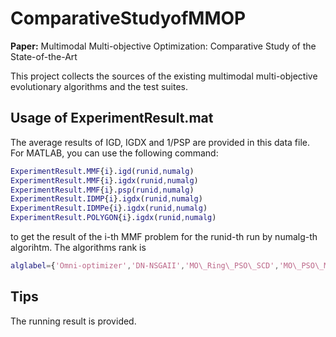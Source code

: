 # ComparativeStudyofMMOP
**Paper:** Multimodal Multi-objective Optimization: Comparative Study of the State-of-the-Art

This project collects the sources of the existing multimodal multi-objective evolutionary algorithms and the test suites.

## Usage of ExperimentResult.mat

The average results of IGD, IGDX and 1/PSP are provided in this data file.
For MATLAB, you can use the following command:
``` matlab
ExperimentResult.MMF{i}.igd(runid,numalg)
ExperimentResult.MMF{i}.igdx(runid,numalg)
ExperimentResult.MMF{i}.psp(runid,numalg)
ExperimentResult.IDMP{i}.igdx(runid,numalg)
ExperimentResult.IDMPe{i}.igdx(runid,numalg)
ExperimentResult.POLYGON{i}.igdx(runid,numalg)
```

to get the result of the i-th MMF problem for the runid-th run by numalg-th algorihtm. The algorithms rank is
``` matlab
alglabel={'Omni-optimizer','DN-NSGAII','MO\_Ring\_PSO\_SCD','MO\_PSO\_MM','DNEA','Tri-MOEA&TAR', 'DNEA-L','CPDEA','MP-MMEA','MMOEA/DC','MMEA-WI','HREA'};
```
## Tips
The running result is provided.